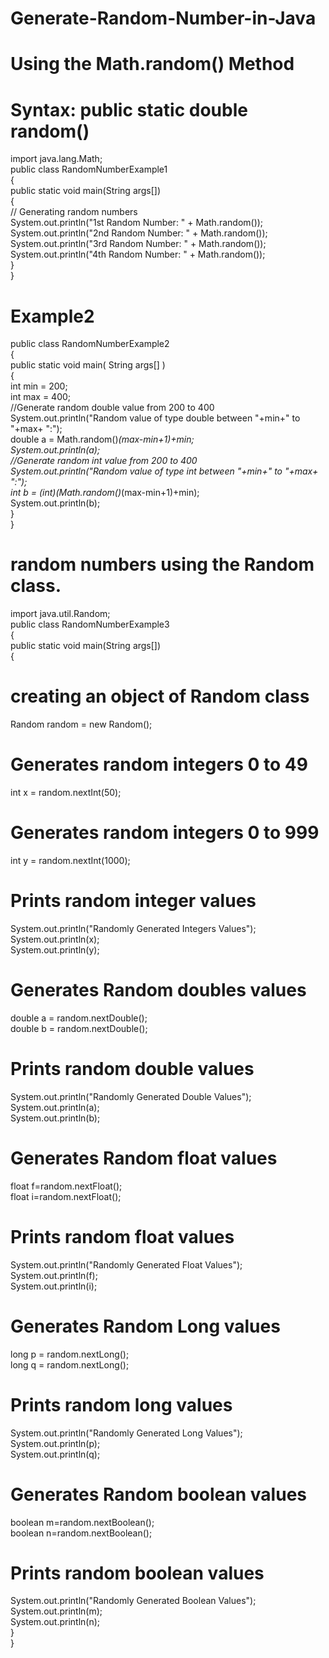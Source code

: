 # Generate-Random-Number-in-Java
# Using the Math.random() Method
# Syntax: public static double random()  
import java.lang.Math;   
public class RandomNumberExample1  
{   
public static void main(String args[])   
{   
// Generating random numbers  
System.out.println("1st Random Number: " + Math.random());   
System.out.println("2nd Random Number: " + Math.random());  
System.out.println("3rd Random Number: " + Math.random());   
System.out.println("4th Random Number: " + Math.random());   
}   
}  


# Example2
public class RandomNumberExample2  
{  
public static void main( String args[] )   
{  
int min = 200;  
int max = 400;  
//Generate random double value from 200 to 400   
System.out.println("Random value of type double between "+min+" to "+max+ ":");  
double a = Math.random()*(max-min+1)+min;   
System.out.println(a);  
//Generate random int value from 200 to 400   
System.out.println("Random value of type int between "+min+" to "+max+ ":");  
int b = (int)(Math.random()*(max-min+1)+min);  
System.out.println(b);  
}  
}  


# random numbers using the Random class.
import java.util.Random;   
public class RandomNumberExample3  
{   
public static void main(String args[])   
{   
# creating an object of Random class   
Random random = new Random();   
# Generates random integers 0 to 49  
int x = random.nextInt(50);   
# Generates random integers 0 to 999  
int y = random.nextInt(1000);   
# Prints random integer values  
System.out.println("Randomly Generated Integers Values");  
System.out.println(x);   
System.out.println(y);   
# Generates Random doubles values  
double a = random.nextDouble();   
double b = random.nextDouble();   
# Prints random double values  
System.out.println("Randomly Generated Double Values");  
System.out.println(a);   
System.out.println(b);    
# Generates Random float values  
float f=random.nextFloat();  
float i=random.nextFloat();  
# Prints random float values  
System.out.println("Randomly Generated Float Values");  
System.out.println(f);   
System.out.println(i);   
# Generates Random Long values  
long p = random.nextLong();   
long q = random.nextLong();   
# Prints random long values  
System.out.println("Randomly Generated Long Values");  
System.out.println(p);   
System.out.println(q);    
# Generates Random boolean values  
boolean m=random.nextBoolean();  
boolean n=random.nextBoolean();  
# Prints random boolean values  
System.out.println("Randomly Generated Boolean Values");  
System.out.println(m);   
System.out.println(n);   
}   
}  
